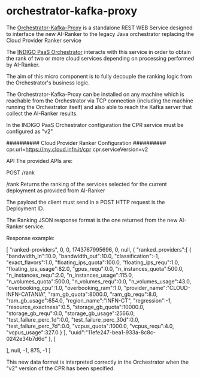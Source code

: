 # orchestrator-kafka-proxy

The
[Orchestrator-Kafka-Proxy](https://github.com/infn-datacloud/orchestrator-kafka-proxy) is
a standalone REST WEB Service designed to interface the new AI-Ranker to the legacy 
Java orchestrator replacing the Cloud Provider Ranker service

The [INDIGO PaaS Orchestrator](https://github.com/infn-datacloud/orchestrator)
interacts with this service in order to obtain the rank of two or more cloud
services depending on processing performed by AI-Ranker.

The aim of this micro component is to fully decouple the ranking logic
from the Orchestrator's business logic.

The Orchestrator-Kafka-Proxy can be installed on any machine which is
reachable from the Orchestrator via TCP connection (including the
machine running the Orchestrator itself) and also able to reach the 
Kafka server that collect the AI-Ranker results. 

In the INDIGO PaaS Orchestrator configuration the CPR service must be configured as "v2"

########## Cloud Provider Ranker Configuration ##########
cpr.url=https://my.cloud.infn.it/cpr
cpr.serviceVersion=v2


API
The provided APIs are:

POST /rank

/rank
Returns the ranking of the services selected for the current deployment as provided from AI-Ranker

The payload the client must send in a POST HTTP request is the Deployment ID.

The Ranking JSON response format is the one returned from the new AI-Ranker service.

Response example:

[
   "ranked-providers",
   0,
   0,
   1743767995696,
   0,
   null,
   {
      "ranked_providers":[
         {
            "bandwidth_in":10.0,
            "bandwidth_out":10.0,
            "classification":-1,
            "exact_flavors":1.0,
            "floating_ips_quota":100.0,
            "floating_ips_requ":1.0,
            "floating_ips_usage":82.0,
            "gpus_requ":0.0,
            "n_instances_quota":500.0,
            "n_instances_requ":2.0,
            "n_instances_usage":115.0,
            "n_volumes_quota":500.0,
            "n_volumes_requ":0.0,
            "n_volumes_usage":43.0,
            "overbooking_cpu":1.0,
            "overbooking_ram":1.0,
            "provider_name":"CLOUD-INFN-CATANIA",
            "ram_gb_quota":8000.0,
            "ram_gb_requ":8.0,
            "ram_gb_usage":654.0,
            "region_name":"INFN-CT",
            "regression":-1,
            "resource_exactness":0.5,
            "storage_gb_quota":10000.0,
            "storage_gb_requ":0.0,
            "storage_gb_usage":2566.0,
            "test_failure_perc_1d":0.0,
            "test_failure_perc_30d":0.0,
            "test_failure_perc_7d":0.0,
            "vcpus_quota":1000.0,
            "vcpus_requ":4.0,
            "vcpus_usage":327.0
         }
      ],
      "uuid":"11efe247-bea1-933a-8c8c-0242e34b7d6d"
   },
   [
      
   ],
   null,
   -1,
   875,
   -1
]

This new data format is interpreted correctly in the Orchestrator when the "v2" version of the CPR has been specified.
